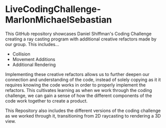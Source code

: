 # LiveCodingChallenge-MarlonMichaelSebastian
This GitHub repository showcases Daniel Shiffman's Coding Challenge creating a ray casting program with additional creative refactors made by our group. This includes...
- Collision
- Movement Additions
- Additional Rendering

Implementing these creative refactors allows us to further deepen our connection and understanding of the code, instead of solely copying as it it requires knowing the code works in order to properly implement the refactors. This cultivates learning as when we work through the coding challenge, we can gain a sense of how the different components of the code work together to create a product. 

This Repository also includes the different versions of the coding challenge as we worked through it, transitioning from 2D raycasting to rendering a 3D view. 
